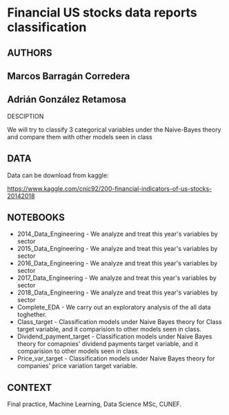 # Financial US stocks data reports classification

## AUTHORS

## Marcos Barragán Corredera

## Adrián González Retamosa 



DESCIPTION

We will try to classify 3 categorical variables under the Naive-Bayes theory and compare them with other models seen in class

DATA
--------------------------------------------------------------------------------------------------------------------------------------------------------------------
Data can be download from kaggle: 

https://www.kaggle.com/cnic92/200-financial-indicators-of-us-stocks-20142018

NOTEBOOKS
--------------------------------------------------------------------------------------------------------------------------------------------------------------------
+ 2014_Data_Engineering - We analyze and treat this year's variables by sector
+ 2015_Data_Engineering - We analyze and treat this year's variables by sector
+ 2016_Data_Engineering - We analyze and treat this year's variables by sector
+ 2017_Data_Engineering - We analyze and treat this year's variables by sector
+ 2018_Data_Engineering - We analyze and treat this year's variables by sector
+ Complete_EDA - We carry out an exploratory analysis of the all data toghether.
+ Class_target - Classification models under Naive Bayes theory for Class target variable, and it comparision to other models seen in class.
+ Dividend_payment_target - Classification models under Naive Bayes theory for comapnies' dividend payments target variable, and it comparision to other models seen in class.
+ Price_var_target - Classification models under Naive Bayes theory for companies' price variation target variable.

CONTEXT
--------------------------------------------------------------------------------------------------------------------------------------------------------------------
Final practice,
Machine Learning,
Data Science MSc,
CUNEF.
